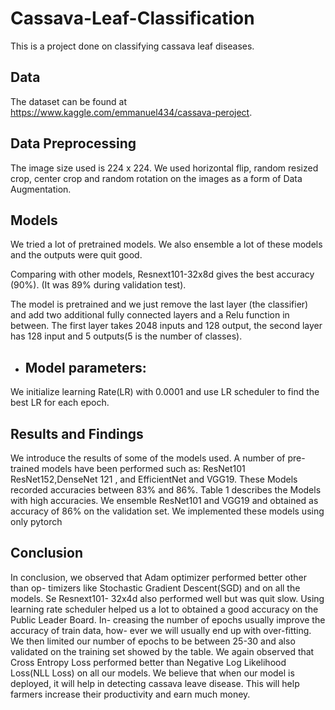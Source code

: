 # Cassava-Leaf-Classification
This is a project done on classifying cassava leaf diseases.


## Data

The dataset can be found at https://www.kaggle.com/emmanuel434/cassava-peroject.

## Data Preprocessing

The image size used is 224 x 224. We used horizontal flip, random resized crop,
center crop and random rotation on the images as a form of Data Augmentation.


## Models

We tried a lot of pretrained models. We also ensemble a lot of these models and
the outputs were quit good.

Comparing with other models, Resnext101-32x8d gives the best accuracy
(90%). (It was 89% during validation test). 

The model is pretrained and we just remove the last layer
(the classifier) and add two additional fully connected layers and a Relu function
in between. The first layer takes 2048 inputs and 128 output, the second layer
has 128 input and 5 outputs(5 is the number of classes). 

  * ## Model parameters: 

We initialize learning Rate(LR) with 0.0001 and use LR scheduler to find the best
LR for each epoch.

## Results and Findings

 We introduce the results of some of the models used. A number
of pre-trained models have been performed such as: ResNet101 ResNet152,DenseNet 121 , and EfficientNet and VGG19. These Models recorded accuracies
between 83% and 86%. Table 1 describes the Models with high accuracies.
We ensemble ResNet101 and VGG19 and obtained as accuracy of 86% on the
validation set. We implemented these models using only pytorch

## Conclusion

In conclusion, we observed that Adam optimizer performed better other than op-
timizers like Stochastic Gradient Descent(SGD) and on all the models. Se Resnext101-
32x4d also performed well but was quit slow. Using learning rate scheduler
helped us a lot to obtained a good accuracy on the Public Leader Board. In-
creasing the number of epochs usually improve the accuracy of train data, how-
ever we will usually end up with over-fitting. We then limited our number of
epochs to be between 25-30 and also validated on the training set showed by
the table. We again observed that Cross Entropy Loss performed better than
Negative Log Likelihood Loss(NLL Loss) on all our models.
We believe that when our model is deployed, it will help in detecting cassava
leave disease. This will help farmers increase their productivity and earn much
money.
